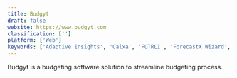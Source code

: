 ```yaml
---
title: Budgyt
draft: false 
website: https://www.budgyt.com
classification: ['']
platform: ['Web']
keywords: ['Adaptive Insights', 'Calxa', 'FUTRLI', 'ForecastX Wizard', 'Host Analytics', 'Intacct', 'Maxiplan', 'NetSuite', 'OneStreamXF', 'PivotXL', 'PowerPlan', 'Sage 50cloud', 'Tagetik', 'XLReporting', 'XLerant', 'arcplan Edge', 'tm5']
---
```

Budgyt is a budgeting software solution to streamline budgeting process.